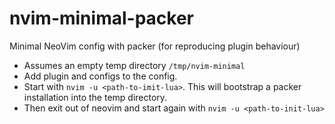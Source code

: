 # nvim-minimal-packer
Minimal NeoVim config with packer (for reproducing plugin behaviour)

* Assumes an empty temp directory `/tmp/nvim-minimal`
* Add plugin and configs to the config.
* Start with `nvim -u <path-to-imit-lua>`. This will bootstrap a packer installation into the temp directory.
* Then exit out of neovim and start again with `nvim -u <path-to-init-lua>`
